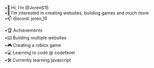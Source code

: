 •👋 Hi, I’m @JorenS15  
•👀 I’m interested in creating websites, building games and much more  
•📫 discord: joren_15  

•🏆 Achievements  
•⌨️ Building multiple websites   
•🎮 Creating a roblox game  
•💻 Learning to code @ codefever  
•🛠️ Currently learning javascript  

